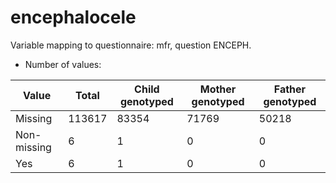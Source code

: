# encephalocele
Variable mapping to questionnaire: mfr, question ENCEPH.
- Number of values:

| Value | Total | Child genotyped | Mother genotyped | Father genotyped |
| ----- | ----- | --------------- | ---------------- | ---------------- |
| Missing | 113617 | 83354 | 71769 | 50218 |
| Non-missing | 6 | 1 | 0 | 0 |
| Yes | 6 | 1 | 0 |0 |



